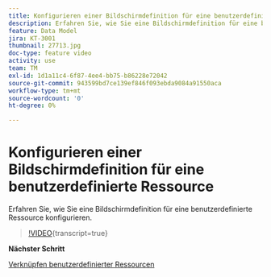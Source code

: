 ```yaml
---
title: Konfigurieren einer Bildschirmdefinition für eine benutzerdefinierte Ressource
description: Erfahren Sie, wie Sie eine Bildschirmdefinition für eine benutzerdefinierte Ressource konfigurieren.
feature: Data Model
jira: KT-3001
thumbnail: 27713.jpg
doc-type: feature video
activity: use
team: TM
exl-id: 1d1a11c4-6f87-4ee4-bb75-b86228e72042
source-git-commit: 943599bd7ce139ef846f093ebda9084a91550aca
workflow-type: tm+mt
source-wordcount: '0'
ht-degree: 0%

---
```


# Konfigurieren einer Bildschirmdefinition für eine benutzerdefinierte Ressource

Erfahren Sie, wie Sie eine Bildschirmdefinition für eine benutzerdefinierte Ressource konfigurieren.

>[!VIDEO](https://video.tv.adobe.com/v/27713?learn=on){transcript=true}

**Nächster Schritt**

[Verknüpfen benutzerdefinierter Ressourcen](./linking-custom-resources.md)
